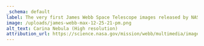 ```yaml
---
_schema: default
label: The very first James Webb Space Telescope images released by NASA in July 2022
image: /uploads/james-webb-max-12-25-21-pm.png
alt_text: Carina Nebula (High resolution)
attribution_url: https://science.nasa.gov/mission/webb/multimedia/images#First-Images
---
```


